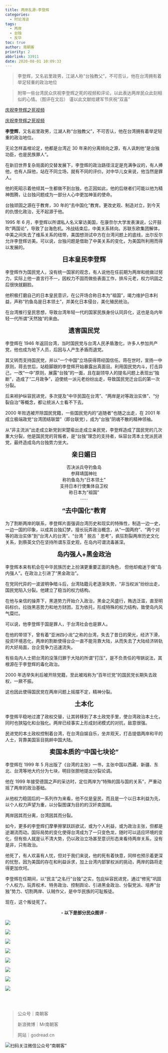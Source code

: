 ```yaml
---
title: 两岸乱源-李登辉
categories:
  - 时论浅谈
tags:
  - 两岸
  - 台独
  - 反华
toc: true
author: 南朝客
priority: 2
abbrlink: 33911
date: 2020-08-01 10:09:33
---
```


> 李登辉，又名岩里政男，江湖人称“台独教父”，不可否认，他在台湾拥有着举足轻重的政治地位

<!-- more -->

> 附带一些台湾民众庆祝李登辉之死的视频和评论，以此表达两岸民众此刻相似的心情。（图评在文后）
谨以此文献给建军节庆祝“双喜”

[庆祝李登辉之死视频](http://t.cn/A6U4Kv8z?m=4533115747835479&u=2821715870)

[庆祝李登辉之死视频](http://t.cn/A6U49Ro5?m=4533120608766521&u=2821715870)

**李登辉**，又名岩里政男，江湖人称“台独教父”，不可否认，他在台湾拥有着举足轻重的政治地位。

无论怎样盖棺论定，他都是台湾近 30 年来的分离倾向之源，有人讽刺他“是台独功臣，也是民族罪人”。

在新旧世界复杂局面的交替发展下，李登辉的政治路径注定是充满争议的，有人捧他，也有人踩他，站在不同立场，就有不同的评价。对中华儿女来说，他当然是罪人。

他的死昭示着他倾其一生都做不到台独，也正因如此，他的后继者们可能以他为精神图腾，让台独问题成为一部分人心中更加神圣的使命。

台独顽固之源在于教育，30 年的“去中国化”教育。更改史观、制造对立，到今天的仇恨化政治，无不起源于他。

1995 年 6 月，李登辉以所谓私人名义窜访美国，在康奈尔大学发表演说，公开鼓吹“两国论”，导致了台海危机。冷战结束后，中美关系转向。苏联东欧集团解体，中美之间失去了维系关系的纽带，美国想测试中方在台湾问题上的底线，出尔反尔允许李登辉访美。可以说，台独问题是借助了中美关系的变化，为美国所利用而得以发展的。
<br>

<center style="font-weight: bold; font-size: 20px; margin-bottom: 1rem;">日本皇民李登辉</center>

李登辉作为国民党人，没有统一国家的观念，有人说他在任前期为两岸和统做过努力，实际上他一直言行不一，因权力不固而做些表面工作，排斥元老，权力巩固之后很快就翻脸。

他积极打磨自己的日本皇民意识，在公开场合称日本为“祖国”，竭力维护日本利益，声称“钓鱼岛是日本领土”，并美化日本侵台，美化殖民统治。

在台湾推行皇民思想，导致台湾年轻一代的国家民族身份认同异化，这也是岛内年轻一代所谓“天然独”的来由。
<br>

<center style="font-weight: bold; font-size: 20px; margin-bottom: 1rem;">遗害国民党</center>

李登辉在 1946 年返回台湾，当时国民党与台湾人民矛盾激化，许多人参加共产党，他也成为地下人员，后因与人产生矛盾而退党。

其又转而支持国民党，并以“一个中国”立场获得蒋经国信任。蒋在世时，宣扬一中原则，蒋去世后，站稳脚跟的李登辉开始暴露出真面目。利用国民党内斗，打击异己，一改“一中”原则，展露“台独”的一面，且在副领导人的提名问题上表现出“独断”，造成了“二月政争”，迫使统一派元老纷纷出走，导致国民党迁台后的第一次分裂。

后来袒护纵容民进党，多次提及“中华民国在台湾”、“两岸是对等政治实体”、“分裂自治”等概念，都让统派人士看不下去。

2000 年败选被开除国民党籍，一些国民党内的“追随者”也随之出走，在 2001 年成立极端政党“台湾团结联盟”（即台联党），成为“台独”阴魂不散的精神领袖。

从“非主流派”出走成立新党到宋楚瑜出走成立亲民党，李登辉造成了国民党的几次重大分裂，他是国民党的背叛者，是“台独”理念的支持者，纵容台湾本土党派民进党，最终造成岛内台独势力坐大。
<br>

<center style="font-weight: bold; font-size: 20px; margin-bottom: 1rem;">亲日媚日</center>

<center>否决派兵夺钓鱼岛</center>

<center>参拜靖国神社</center>

<center>称钓鱼岛为“日本领土”</center>

<center>支持日本行使集体自卫权</center>

<center>称日本为“祖国”</center>

<center>……</center>
<br>

<center style="font-weight: bold; font-size: 20px; margin-bottom: 1rem;">“去中国化”教育</center>

为了割断两岸的联系，李登辉片面强调台湾历史和现实的特殊性，制造一边一史，一边一国的印象，以成其台独幻梦。擅长玩弄政治概念，从“一国两府”、“两个对等的政治实体”到“台湾人的台湾”、“台湾＇脱古＇思考”，疯狂割裂两岸历史文化关系，到蔡英文仍在坚持所谓东亚史观，在岛内可谓流毒甚深。
<br>

<center style="font-weight: bold; font-size: 20px; margin-bottom: 1rem;">岛内强人+黑金政治</center>

李登辉本来有机会在中华民族历史上扮演更重要正面的角色， 但他却痴迷于做“岛内强人”。在政治上引进了“黑金政治”。

在党同代异的一波波明争暗斗后，台湾陆籍元老逐渐失势，“非当权派”纷纷出走，国民党陷入分裂。他建立了稳当的权力结构。

在他与亲信的操弄下，黑道势力开始介入政治，黑金之风盛行，贿选泛滥，直至明码标价。拉拢黑恶势力和地方财团，互为依托，形成特殊的权力结构，致使岛内风气糜烂。

可以说，他李登辉于国是罪人，于台湾社会也是罪人。

在他的带领下，曾有着“亚洲四小龙”之称的台湾，失去了昔日的荣光，经济下滑，投资环境恶化，两岸的割断使得台企一直不能背靠大陆，从而失去了大陆经济转轨的大好局面，台企竞争力迅速流失。

有些岛内人士把台湾的没落归罪于大陆的所谓“打压”，是不负责任的甩锅说法，其根源在于李登辉的毒化政治。

2000 年选举失利后被开除党籍，至此被戏称为“百年烂党”的国民党长期失去政权，一厥不振。

这也因此使得国民党在两岸问题上摇摆不定，精神分裂。
<br>

<center style="font-weight: bold; font-size: 20px; margin-bottom: 1rem;">土本化</center>

李登辉平稳地过渡了政权交替，让其转移到了本土政党手里，使台湾政治本土化，同时也狭隘化和台独化。两岸已经事实上形成封闭模式的对抗，敌意很强。

民进党的本土政权控制着台湾，在台湾自娱自乐，坐井观天，打击提倡两岸和平的人士，背靠美国盲目挑衅中国大陆。
<br>

<center style="font-weight: bold; font-size: 20px; margin-bottom: 1rem;">卖国本质的“中国七块论”</center>

李登辉在 1999 年 5 月出版了《台湾的主张》一书，主张中国以西藏、新疆、东北、台湾等地大约分为七块，明目张胆地提出分裂论调。

他在 1999 年接受德国之声的采访时，定位两岸为“特殊的国与国的关系”，严重动摇了两岸的政治基础。

从他权力稳固后的一系列作为来看，他不仅是皇民，而且是一个以日本利益为先，以个人权力声望为重，以分裂图谋为目的的汉奸卖国贼。

两岸因其而分离，台湾因其而分裂。

如今，更多的李登辉们摩拳擦掌跃跃欲试，或为个人利益，或为政治主张，但都是逆潮流而动。国际局势的变化使得台湾成为了一只变色龙，随时可以适应环境的变化，但有些人就是认不清大势，仍以政治立场甚至意识形态来看待两岸关系，没有是非，只有政治。

他死了，有人欢喜有人忧，但对于我们来说，他的死有着快意，同样也预示着更深的忧愁，因为美国的存在和利益诉求，加上台湾内部掌权派的挑动，两岸的路将走得更加坎坷。


李登辉在任期间，以“民主”之名行“台独”之实，包庇纵容民进党，通过“修宪”巩固个人权力，玩弄权术、特务政治、控制舆论、引进黑金政治、分裂党派、培养“台独”势力、切割两岸、认贼作父，是中华民族的可耻叛徒。

现在，这个叛徒死了。

<center> <b>- 以下是部分民众图评</b> - </center>



![](http://write.godread.cn/lianganluanyuan/pingjia-01.jpg)

![](http://write.godread.cn/lianganluanyuan/pingjia-02.jpg)



![](http://write.godread.cn/lianganluanyuan/pingjia-03.jpg)

![](http://write.godread.cn/lianganluanyuan/pingjia-04.jpg)

![](http://write.godread.cn/lianganluanyuan/pingjia-05.jpg)

![](http://write.godread.cn/lianganluanyuan/pingjia-06.jpg)

![](http://write.godread.cn/lianganluanyuan/pingjia-07.jpg)

![](http://write.godread.cn/lianganluanyuan/pingjia-08.jpg)

<br>

<br>

> 公众号｜南朝客
>
> 新浪微博｜Mr南朝客
>
> 网站｜godread.cn



![扫码关注微信公众号“南朝客”](http://write.godread.cn/permanent/wxsearch-nck.jpg)